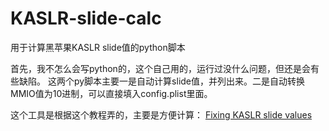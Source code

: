 # KASLR-slide-calc
用于计算黑苹果KASLR slide值的python脚本

首先，我不怎么会写python的，这个自己用的，运行过没什么问题，但还是会有些缺陷。
这两个py脚本主要一是自动计算slide值，并列出来。二是自动转换MMIO值为10进制，可以直接填入config.plist里面。

这个工具是根据这个教程弄的，主要是方便计算：
[Fixing KASLR slide values](https://dortania.github.io/OpenCore-Install-Guide/extras/kaslr-fix.html#fixing-kaslr-slide-values)


